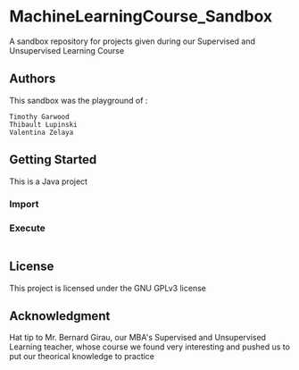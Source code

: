 # MachineLearningCourse_Sandbox
A sandbox repository for projects given during our Supervised and Unsupervised Learning Course
 
## Authors
This sandbox was the playground of :
```
Timothy Garwood
Thibault Lupinski
Valentina Zelaya
```

## Getting Started
This is a Java project 

### Import


### Execute 
```

```

## License
This project is licensed under the GNU GPLv3 license

## Acknowledgment
Hat tip to Mr. Bernard Girau, our MBA's Supervised and Unsupervised Learning teacher, whose course we found very interesting and pushed us to put our theorical knowledge to practice 



